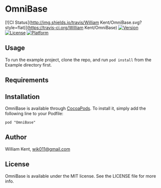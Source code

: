 # OmniBase

[![CI Status](http://img.shields.io/travis/William Kent/OmniBase.svg?style=flat)](https://travis-ci.org/William Kent/OmniBase)
[![Version](https://img.shields.io/cocoapods/v/OmniBase.svg?style=flat)](http://cocoadocs.org/docsets/OmniBase)
[![License](https://img.shields.io/cocoapods/l/OmniBase.svg?style=flat)](http://cocoadocs.org/docsets/OmniBase)
[![Platform](https://img.shields.io/cocoapods/p/OmniBase.svg?style=flat)](http://cocoadocs.org/docsets/OmniBase)

## Usage

To run the example project, clone the repo, and run `pod install` from the Example directory first.

## Requirements

## Installation

OmniBase is available through [CocoaPods](http://cocoapods.org). To install
it, simply add the following line to your Podfile:

    pod "OmniBase"

## Author

William Kent, wjk011@gmail.com

## License

OmniBase is available under the MIT license. See the LICENSE file for more info.

